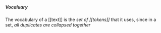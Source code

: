 ##### Vocaluary
The vocabulary of a [[text]] is the *set of [[tokens]]* that it uses, since in a set, *all duplicates are collapsed together*